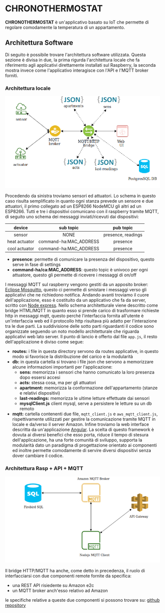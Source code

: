 # CHRONOTHERMOSTAT

**CHRONOTHERMOSTAT** è un'applicativo basato su IoT che permette di regolare comodamente la temperatura di un appartamento.

## Architettura Software

Di seguito è possibile trovare l'architettura software utilizzata. Questa sezione è divisa in due, la prima rigurda l'architettura locale che fa riferimento agli applicativi direttamente installati sul Raspberry, la seconda mostra invece come l'applicativo interagisce con l'API e l'MQTT broker forniti.

### Architettura locale

![a test image](arch-locale.png)

Procedendo da sinistra troviamo sensori ed attuatori. Lo schema in questo caso risulta semplificato in quanto ogni stanza prevede un sensore e due attuatori, il primo collegato ad un ESP8266 NodeMCU gli altri ad un ESP8266. Tutti e tre i dispositivi comunicano con il raspberry tramite MQTT, di seguito uno schema dei messaggi inviati/ricevuti dai dispositivi:

| device | sub topic | pub topic |
| :----: | :-------: | :-------: |
| sensor |   NONE    |  presence, readings |
| heat actuator | command-ha:MAC_ADDRESS | presence |
| cool actuator | command-ha:MAC_ADDRESS | presence |

- **presence**: permette di comunicare la presenza del dispositivo, questo serve in fase di settings
- **command-ha/ca:MAC_ADDRESS**: questo topic è univoco per ogni attuatore, questo gli permette di ricevere i messaggi di on/off

I messaggi MQTT sul raspberry vengono gestiti da un apposito broker: [Eclipse Mosquitto](https://mosquitto.org/), questo ci permette di smistare i messaggi verso gli applicativi che ne richiedono notifica. Andando avanti troviamo il cuore dell'applicazione, esso è costituito da un applicativo che fa da server, scritto con [Node express](https://expressjs.com/it/). Nello schema architetturale viene descritto come bridge HTML/MQTT in quanto esso si prende carico di trasformare richieste http in messaggi mqtt, questo perché l'interfaccia fornita all'utente è un'interfaccia web ed il protocollo http risultava più adatto per l'interazione tra le due parti. La suddivisione delle sotto parti riguardanti il codice sono organizzate seguendo un noto modello architetturale che riguarda applicativi web lato server. Il punto di lancio è offerto dal file `app.js`, il resto dell'applicazione è diviso come segue: 

- **routes:** i file in questa directory servono da routes applicative, in questo modo si favorisce la distribuzione del carico e la modularità
- **db:** in questa cartella si trovano i file json che servono a memorizzare alcune informazioni importanti per l'applicazione:
	- **sens:** memorizza i sensori che hanno comunicato la loro presenza dopo essersi accesi
	- **acts:** stessa cosa, ma per gli attuatori
	- **apartment:** memorizza la conformazione dell'appartamento (stanze e relativi dispositivi)
	- **last-readings:** memorizza le ultime letture effettuate dai sensori
	- **mysqlClient.js** client mysql, serve a persistere le letture su un db remoto
- **mqtt:** cartella contenenti due file, `mqtt_client.js` e `aws_mqtt_client.js`, rispettivamente utilizzati per gestire la comunicazione tramite MQTT in locale e da/verso il server Amazon. Infine troviamo la web interface descritta da un'applicazione [Angular](https://angular.io/). La scelta di questo framework è dovuta ai diversi benefici che esso porta, riduce il tempo di stesura dell'applicazione, ha una forte comunità di sviluppo, supporta la modularità dato un paradigma di progettazione orientato ai componenti ed inoltre permette comodamente di servire diversi dispositivi senza dover cambiare il codice.
  

### Architettura Rasp + API + MQTT

![a test image](arch-remote.png)

Il bridge HTTP/MQTT ha anche, come detto in precedenza, il ruolo di interfacciarsi con due componenti remote fornite da specifica:

- una REST API risiedente su Amazon e2c
- un MQTT broker anch'esso relativo ad Amazon

le specifiche relative a queste due componenti si possono trovare su: [github repository](https://github.com/german-sv/comsys19) 
